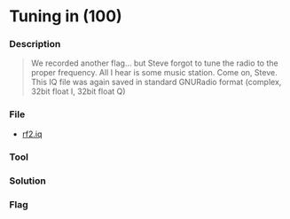 # Tuning in (100)

### Description
> We recorded another flag... but Steve forgot to tune the radio to the proper frequency. All I hear is some music station. Come on, Steve.\
> This IQ file was again saved in standard GNURadio format (complex, 32bit float I, 32bit float Q)

### File
* [rf2.iq](./File/rf2.iq)

### Tool

### Solution

### Flag
```

```